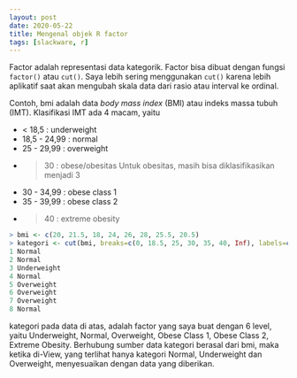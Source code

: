 ```yaml
---
layout: post
date: 2020-05-22
title: Mengenal objek R factor
tags: [slackware, r]
---
```

Factor adalah representasi data kategorik. Factor bisa dibuat dengan fungsi <code>factor()</code> atau <code>cut()</code>. Saya lebih sering menggunakan <code>cut()</code> karena lebih aplikatif saat akan mengubah skala data dari rasio atau interval ke ordinal.

Contoh, bmi adalah data _body mass index_ (BMI) atau indeks massa tubuh (IMT). Klasifikasi IMT ada 4 macam, yaitu
- < 18,5 : underweight
- 18,5 - 24,99 : normal
- 25 - 29,99 : overweight
- > 30 : obese/obesitas
Untuk obesitas, masih bisa diklasifikasikan menjadi 3
- 30 - 34,99 : obese class 1
- 35 - 39,99 : obese class 2
- > 40 : extreme obesity

```R
> bmi <- c(20, 21.5, 18, 24, 26, 28, 25.5, 20.5)
> kategori <- cut(bmi, breaks=c(0, 18.5, 25, 30, 35, 40, Inf), labels=c('Underweight', 'Normal', 'Overweight', 'Obese Class 1', 'Obese Class 2', 'Extreme Obesity'))> View(kategori)
1 Normal
2 Normal
3 Underweight
4 Normal
5 Overweight
6 Overweight
7 Overweight
8 Normal
```
kategori pada data di atas, adalah factor yang saya buat dengan 6 level, yaitu Underweight, Normal, Overweight, Obese Class 1, Obese Class 2, Extreme Obesity. Berhubung sumber data kategori berasal dari bmi, maka ketika di-View, yang terlihat hanya kategori Normal, Underweight dan Overweight, menyesuaikan dengan data yang diberikan.
